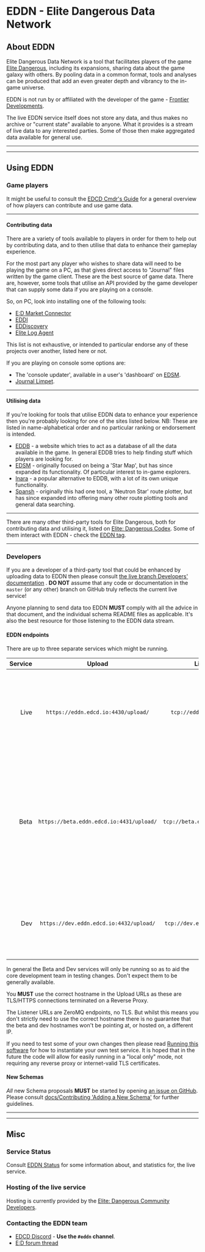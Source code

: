 # EDDN - Elite Dangerous Data Network

## About EDDN
Elite Dangerous Data Network is a tool that facilitates players of the game
[Elite Dangerous](https://www.elitedangerous.com/), including its 
expansions, sharing data about the game galaxy with others.
By pooling data in a common format, tools and analyses can be produced that add
an even greater depth and vibrancy to the in-game universe.

EDDN is not run by or affiliated with the developer of the game - [Frontier 
Developments](http://www.frontier.co.uk/).

The live EDDN service itself does not store any data, and thus makes no 
archive or "current state" available to anyone.  What it provides is a
stream of live data to any interested parties.  Some of those then make 
aggregated data available for general use.

---
---

## Using EDDN
### Game players
It might be useful to consult the [EDCD Cmdr's Guide](https://edcd.github.io/cmdrs-guide.html)
for a general overview of how players can contribute and use game data.

---

#### Contributing data
There are a variety of tools available to players in order for them to help 
out by contributing data, and to then utilise that data to enhance their 
gameplay experience.

For the most part any player who wishes to share data
will need to be playing the game on a PC, as that gives direct access to 
"Journal" files written by the game client.  These are the best source of 
game data.
There are, however, some tools that utilise an API provided by the game
developer that can supply some data if you are playing on a console.

So, on PC, look into installing one of the following tools:

- [E:D Market Connector](https://github.com/EDCD/EDMarketConnector/wiki)
- [EDDI](https://github.com/EDCD/EDDI)
- [EDDiscovery](https://github.com/EDDiscovery/EDDiscovery)
- [Elite Log Agent](https://github.com/DarkWanderer/Elite-Log-Agent)

This list is not exhaustive, or intended to particular endorse any of these 
projects over another, listed here or not.

If you are playing on console some options are:

- The 'console updater', available in a user's 'dashboard' on
  [EDSM](https://www.edsm.net).
- [Journal Limpet](https://journal-limpet.com/).

---

#### Utilising data
If you're looking for tools that utilise EDDN data to enhance your experience
then you're probably looking for one of the sites listed below.  NB: These are
listed in name-alphabetical order and no particular ranking or endorsement is
intended.

- [EDDB](https://eddb.io/) - a website which tries to act as a database of all
 the data available in the game. In general EDDB tries to help finding 
 stuff which players are looking for.
- [EDSM](https://www.edsm.net/) - originally focused on being a 'Star Map', 
  but has since expanded its functionality.  Of particular interest to 
  in-game explorers.
- [Inara](https://inara.cz/) - a popular alternative to EDDB, with a lot of 
  its own unique functionality.
- [Spansh](https://www.spansh.co.uk/plotter) - originally this had one tool,
  a 'Neutron Star' route plotter, but has since expanded into offering many 
  other route plotting tools and general data searching.

---

There are many other third-party tools for Elite Dangerous, both for 
contributing data and utilising it, listed on
[Elite: Dangerous Codex](https://edcodex.info/).  Some of them
interact with EDDN - check the [EDDN tag](https://edcodex.info/?m=tools&cat=9).

---

### Developers
If you are a developer of a third-party tool that could be enhanced by 
uploading data to EDDN then please consult
[the live branch Developers' documentation](https://github.com/EDCD/EDDN/blob/live/docs/Developers.md)
.
**DO NOT** assume that any code or documentation in the `master` (or 
any other) branch on GitHub truly reflects the current live service!

Anyone planning to send data too EDDN **MUST** comply with all the advice in
that document, and the individual schema README files as applicable.  It's
also the best resource for those listening to the EDDN data stream.

#### EDDN endpoints

There are up to three separate services which might be running.

| Service | Upload |           Listeners           | Notes                                                                                                                                                                                 |
| ------: | :-----: |:-----------------------------:|:--------------------------------------------------------------------------------------------------------------------------------------------------------------------------------------|
| Live | `https://eddn.edcd.io:4430/upload/` |   `tcp://eddn.edcd.io:9500/`    | The actual live service, which should always be running. It is automatically restarted every Thursday at 07:06:00 UTC                                                                 |
| Beta | `https://beta.eddn.edcd.io:4431/upload/` | `tcp://beta.eddn.edcd.io:9510/` | The beta service, which should be running the current state of the `beta` branch.  Usually only active when either new schemas or forthcoming code changes are being actively tested. |
| Dev | `https://dev.eddn.edcd.io:4432/upload/` | `tcp://dev.eddn.edcd.io:9520/`  | The dev service, which could be running any public branch of the code *or* a private branch.                                                                                          | 

In general the Beta and Dev services will only be running so as to aid the core
development team in testing changes.  Don't expect them to be generally
available.

You **MUST** use the correct hostname in the Upload URLs as these are
TLS/HTTPS connections terminated on a Reverse Proxy.

The Listener URLs are ZeroMQ endpoints, no TLS.  But whilst this means you
don't strictly need to use the correct hostname there is no guarantee that the
beta and dev hostnames won't be pointing at, or hosted on, a different IP.

If you need to test some of your own changes then please read
[Running this software](docs/Running-this-software.md) for how to instantiate
your own test service.  It is hoped that in the future the code will allow for
easily running in a "local only" mode, not requiring any reverse proxy or
internet-valid TLS certificates.

#### New Schemas
*All* new Schema proposals **MUST** be started by opening
[an issue on GitHub](https://github.com/EDCD/EDDN/issues/new/choose).  Please
consult
[docs/Contributing 'Adding a New Schema'](docs/Contributing.md#adding-a-new-schema)
for further guidelines.


---
---

## Misc

### Service Status
Consult [EDDN Status](https://eddn.edcd.io/) for some information about, 
and statistics for, the live service.

### Hosting of the live service

Hosting is currently provided by the
[Elite: Dangerous Community Developers](https://edcd.github.io/).

### Contacting the EDDN team

* [EDCD Discord](https://discord.gg/XBsdCq9) - **Use the `#eddn` channel**.
* [E:D forum thread](https://forums.frontier.co.uk/threads/elite-dangerous-data-network-eddn.585701/#post-9400060)
